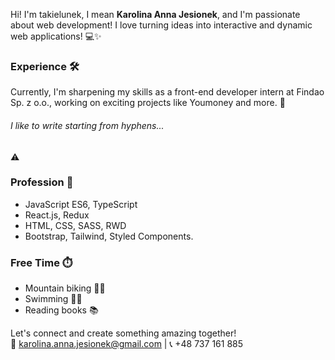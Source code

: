 Hi! I'm takielunek, I mean **Karolina Anna Jesionek**, and I'm passionate about web development! I love turning ideas into interactive and dynamic web applications! 💻✨

### Experience 🛠️
Currently, I'm sharpening my skills as a front-end developer intern at Findao Sp. z o.o., working on exciting projects like Youmoney and more. 🚀

<h6>I like to write starting from hyphens...</h6> ⚠️

### Profession 💼 
- JavaScript ES6, TypeScript  
- React.js, Redux  
- HTML, CSS, SASS, RWD  
- Bootstrap, Tailwind, Styled Components.

### Free Time ⏱️
- Mountain biking 🚵‍♀️
- Swimming 🏊‍♀️
- Reading books 📚

Let's connect and create something amazing together!<br>
📧 [karolina.anna.jesionek@gmail.com](mailto:karolina.anna.jesionek@gmail.com) | 📞 +48 737 161 885
